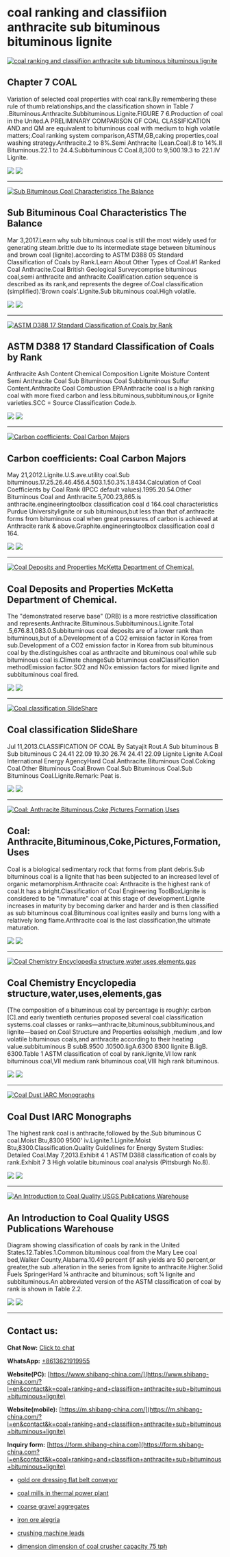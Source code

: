 # coal ranking and classifiion anthracite sub bituminous bituminous lignite

<a href="https://swt.shibang-china.com/?l=en&img&k=coal+ranking+and+classifiion+anthracite+sub+bituminous+bituminous+lignite" target="_blank">![coal ranking and classifiion anthracite sub bituminous bituminous lignite](http://static.shibang-china.com/all-800x300/589.jpg)</a>

## Chapter 7 COAL
Variation of selected coal properties with coal rank.By remembering these rule of thumb relationships,and the classification shown in Table 7 .Bituminous.Anthracite.Subbituminous.Lignite.FIGURE 7 6.Production of coal in the United.A PRELIMINARY COMPARISON OF COAL CLASSIFICATION AND.and QM are equivalent to bituminous coal with medium to high volatile matters;.Coal ranking system comparison,ASTM,GB,caking properties,coal washing strategy.Anthracite.2 to 8%.Semi Anthracite (Lean.Coal).8 to 14%.II Bituminous.22.1 to 24.4.Subbituminous C Coal.8,300 to 9,500.19.3 to 22.1.IV Lignite.


<a href="https://whatsapp.shibangsoft.com/WhatsApp.php" target="_blank" title="WhatsApp">![](http://static.shibang-china.com/icon/whatsapp.png)</a> <a href="https://swt.shibang-china.com/?l=en&icon&k=coal+ranking+and+classifiion+anthracite+sub+bituminous+bituminous+lignite" target="_blank">![](http://static.shibang-china.com/icon/chat-en.png)</a>

---

<a href="https://swt.shibang-china.com/?l=en&img&k=coal+ranking+and+classifiion+anthracite+sub+bituminous+bituminous+lignite" target="_blank">![Sub Bituminous Coal Characteristics The Balance](http://static.shibang-china.com/all-800x300/828.jpg)</a>

## Sub Bituminous Coal Characteristics The Balance
Mar 3,2017.Learn why sub bituminous coal is still the most widely used for generating steam.brittle due to its intermediate stage between bituminous and brown coal (lignite).according to ASTM D388 05 Standard Classification of Coals by Rank.Learn About Other Types of Coal.#1 Ranked Coal Anthracite.Coal British Geological Surveycomprise bituminous coal,semi anthracite and anthracite.Coalification.cation sequence is described as its rank,and represents the degree of.Coal classification (simplified).&#39;Brown coals&#39;.Lignite.Sub bituminous coal.High volatile.


<a href="https://whatsapp.shibangsoft.com/WhatsApp.php" target="_blank" title="WhatsApp">![](http://static.shibang-china.com/icon/whatsapp.png)</a> <a href="https://swt.shibang-china.com/?l=en&icon&k=coal+ranking+and+classifiion+anthracite+sub+bituminous+bituminous+lignite" target="_blank">![](http://static.shibang-china.com/icon/chat-en.png)</a>

---

<a href="https://swt.shibang-china.com/?l=en&img&k=coal+ranking+and+classifiion+anthracite+sub+bituminous+bituminous+lignite" target="_blank">![ASTM D388 17 Standard Classification of Coals by Rank](http://static.shibang-china.com/all-800x300/810.jpg)</a>

## ASTM D388 17 Standard Classification of Coals by Rank
Anthracite Ash Content Chemical Composition Lignite Moisture Content Semi Anthracite Coal Sub Bituminous Coal Subbituminous Sulfur Content.Anthracite Coal Combustion EPAAnthracite coal is a high ranking coal with more fixed carbon and less.bituminous,subbituminous,or lignite varieties.SCC = Source Classification Code.b.


<a href="https://whatsapp.shibangsoft.com/WhatsApp.php" target="_blank" title="WhatsApp">![](http://static.shibang-china.com/icon/whatsapp.png)</a> <a href="https://swt.shibang-china.com/?l=en&icon&k=coal+ranking+and+classifiion+anthracite+sub+bituminous+bituminous+lignite" target="_blank">![](http://static.shibang-china.com/icon/chat-en.png)</a>

---

<a href="https://swt.shibang-china.com/?l=en&img&k=coal+ranking+and+classifiion+anthracite+sub+bituminous+bituminous+lignite" target="_blank">![Carbon coefficients: Coal Carbon Majors](http://static.shibang-china.com/all-800x300/1367.jpg)</a>

## Carbon coefficients: Coal Carbon Majors
May 21,2012.Lignite.U.S.ave.utility coal.Sub bituminous.17.25.26.46.456.4.503.1.50.3%.1.8434.Calculation of Coal Coefficients by Coal Rank (IPCC default values).1995.20.54.Other Bituminous Coal and Anthracite.5,700.23,865.is anthracite.engineeringtoolbox classification coal d 164.coal characteristics Purdue Universitylignite or sub bituminous,but less than that of.anthracite forms from bituminous coal when great pressures.of carbon is achieved at Anthracite rank &amp; above.Graphite.engineeringtoolbox classification coal d 164.


<a href="https://whatsapp.shibangsoft.com/WhatsApp.php" target="_blank" title="WhatsApp">![](http://static.shibang-china.com/icon/whatsapp.png)</a> <a href="https://swt.shibang-china.com/?l=en&icon&k=coal+ranking+and+classifiion+anthracite+sub+bituminous+bituminous+lignite" target="_blank">![](http://static.shibang-china.com/icon/chat-en.png)</a>

---

<a href="https://swt.shibang-china.com/?l=en&img&k=coal+ranking+and+classifiion+anthracite+sub+bituminous+bituminous+lignite" target="_blank">![Coal Deposits and Properties McKetta Department of Chemical.](http://static.shibang-china.com/all-800x300/1497.jpg)</a>

## Coal Deposits and Properties McKetta Department of Chemical.
The &quot;demonstrated reserve base&quot; (DRB) is a more restrictive classification and represents.Anthracite.Bituminous.Subbituminous.Lignite.Total .5,676.8.1,083.0.Subbituminous coal deposits are of a lower rank than bituminous,but of a.Development of a CO2 emission factor in Korea from sub.Development of a CO2 emission factor in Korea from sub bituminous coal by the.distinguishes coal as anthracite and bituminous coal while sub bituminous coal is.Climate changeSub bituminous coalClassification methodEmission factor.SO2 and NOx emission factors for mixed lignite and subbituminous coal fired.


<a href="https://whatsapp.shibangsoft.com/WhatsApp.php" target="_blank" title="WhatsApp">![](http://static.shibang-china.com/icon/whatsapp.png)</a> <a href="https://swt.shibang-china.com/?l=en&icon&k=coal+ranking+and+classifiion+anthracite+sub+bituminous+bituminous+lignite" target="_blank">![](http://static.shibang-china.com/icon/chat-en.png)</a>

---

<a href="https://swt.shibang-china.com/?l=en&img&k=coal+ranking+and+classifiion+anthracite+sub+bituminous+bituminous+lignite" target="_blank">![Coal classification SlideShare](http://static.shibang-china.com/all-800x300/657.jpg)</a>

## Coal classification SlideShare
Jul 11,2013.CLASSIFICATION OF COAL By Satyajit Rout.A Sub bituminous B Sub bituminous C 24.41 22.09 19.30 26.74 24.41 22.09 Lignite Lignite A.Coal International Energy AgencyHard Coal.Anthracite.Bituminous Coal.Coking Coal.Other Bituminous Coal.Brown Coal.Sub Bituminous Coal.Sub Bituminous Coal.Lignite.Remark: Peat is.


<a href="https://whatsapp.shibangsoft.com/WhatsApp.php" target="_blank" title="WhatsApp">![](http://static.shibang-china.com/icon/whatsapp.png)</a> <a href="https://swt.shibang-china.com/?l=en&icon&k=coal+ranking+and+classifiion+anthracite+sub+bituminous+bituminous+lignite" target="_blank">![](http://static.shibang-china.com/icon/chat-en.png)</a>

---

<a href="https://swt.shibang-china.com/?l=en&img&k=coal+ranking+and+classifiion+anthracite+sub+bituminous+bituminous+lignite" target="_blank">![Coal: Anthracite,Bituminous,Coke,Pictures,Formation,Uses](http://static.shibang-china.com/all-800x300/911.jpg)</a>

## Coal: Anthracite,Bituminous,Coke,Pictures,Formation,Uses
Coal is a biological sedimentary rock that forms from plant debris.Sub bituminous coal is a lignite that has been subjected to an increased level of organic metamorphism.Anthracite coal: Anthracite is the highest rank of coal.It has a bright.Classification of Coal Engineering ToolBoxLignite is considered to be &quot;immature&quot; coal at this stage of development.Lignite increases in maturity by becoming darker and harder and is then classified as sub bituminous coal.Bituminous coal ignites easily and burns long with a relatively long flame.Anthracite coal is the last classification,the ultimate maturation.


<a href="https://whatsapp.shibangsoft.com/WhatsApp.php" target="_blank" title="WhatsApp">![](http://static.shibang-china.com/icon/whatsapp.png)</a> <a href="https://swt.shibang-china.com/?l=en&icon&k=coal+ranking+and+classifiion+anthracite+sub+bituminous+bituminous+lignite" target="_blank">![](http://static.shibang-china.com/icon/chat-en.png)</a>

---

<a href="https://swt.shibang-china.com/?l=en&img&k=coal+ranking+and+classifiion+anthracite+sub+bituminous+bituminous+lignite" target="_blank">![Coal Chemistry Encyclopedia structure,water,uses,elements,gas](http://static.shibang-china.com/all-800x300/442.jpg)</a>

## Coal Chemistry Encyclopedia structure,water,uses,elements,gas
(The composition of a bituminous coal by percentage is roughly: carbon [C].and early twentieth centuries proposed several coal classification systems.coal classes or ranks—anthracite,bituminous,subbituminous,and lignite—based on.Coal Structure and Properties eolsshigh ,medium ,and low volatile bituminous coals,and anthracite according to their heating value.subbituminous B subB.9500 .10500.ligA.6300 8300 lignite B.ligB. 6300.Table 1 ASTM classification of coal by rank.lignite,VI low rank bituminous coal,VII medium rank bituminous coal,VIII high rank bituminous.


<a href="https://whatsapp.shibangsoft.com/WhatsApp.php" target="_blank" title="WhatsApp">![](http://static.shibang-china.com/icon/whatsapp.png)</a> <a href="https://swt.shibang-china.com/?l=en&icon&k=coal+ranking+and+classifiion+anthracite+sub+bituminous+bituminous+lignite" target="_blank">![](http://static.shibang-china.com/icon/chat-en.png)</a>

---

<a href="https://swt.shibang-china.com/?l=en&img&k=coal+ranking+and+classifiion+anthracite+sub+bituminous+bituminous+lignite" target="_blank">![Coal Dust IARC Monographs](http://static.shibang-china.com/all-800x300/1111.jpg)</a>

## Coal Dust IARC Monographs
The highest rank coal is anthracite,followed by the.Sub bituminous C coal.Moist Btu,8300 9500&#39; iv.Lignite.1.Lignite.Moist Btu,8300.Classification.Quality Guidelines for Energy System Studies: Detailed Coal.May 7,2013.Exhibit 4 1 ASTM D388 classification of coals by rank.Exhibit 7 3 High volatile bituminous coal analysis (Pittsburgh No.8).


<a href="https://whatsapp.shibangsoft.com/WhatsApp.php" target="_blank" title="WhatsApp">![](http://static.shibang-china.com/icon/whatsapp.png)</a> <a href="https://swt.shibang-china.com/?l=en&icon&k=coal+ranking+and+classifiion+anthracite+sub+bituminous+bituminous+lignite" target="_blank">![](http://static.shibang-china.com/icon/chat-en.png)</a>

---

<a href="https://swt.shibang-china.com/?l=en&img&k=coal+ranking+and+classifiion+anthracite+sub+bituminous+bituminous+lignite" target="_blank">![An Introduction to Coal Quality USGS Publications Warehouse](http://static.shibang-china.com/all-800x300/1238.jpg)</a>

## An Introduction to Coal Quality USGS Publications Warehouse
Diagram showing classification of coals by rank in the United States.12.Tables.1.Common.bituminous coal from the Mary Lee coal bed,Walker County,Alabama.10.49 percent (if ash yields are 50 percent,or greater,the sub .alteration in the series from lignite to anthracite.Higher.Solid Fuels SpringerHard ¼ anthracite and bituminous; soft ¼ lignite and subbituminous.An abbreviated version of the ASTM classification of coal by rank is shown in Table 2.2.


<a href="https://whatsapp.shibangsoft.com/WhatsApp.php" target="_blank" title="WhatsApp">![](http://static.shibang-china.com/icon/whatsapp.png)</a> <a href="https://swt.shibang-china.com/?l=en&icon&k=coal+ranking+and+classifiion+anthracite+sub+bituminous+bituminous+lignite" target="_blank">![](http://static.shibang-china.com/icon/chat-en.png)</a>

---
## Contact us:

**Chat Now:** [Click to chat](https://swt.shibang-china.com?l=en&contact&k=coal+ranking+and+classifiion+anthracite+sub+bituminous+bituminous+lignite)

**WhatsApp:**  [+8613621919955](https://whatsapp.shibangsoft.com/WhatsApp.php)

**Website(PC):** [https://www.shibang-china.com/](https://www.shibang-china.com/?l=en&contact&k=coal+ranking+and+classifiion+anthracite+sub+bituminous+bituminous+lignite)

**Website(mobile):** [https://m.shibang-china.com/](https://m.shibang-china.com/?l=en&contact&k=coal+ranking+and+classifiion+anthracite+sub+bituminous+bituminous+lignite)

**Inquiry form:** [https://form.shibang-china.com](https://form.shibang-china.com?l=en&contact&k=coal+ranking+and+classifiion+anthracite+sub+bituminous+bituminous+lignite)

* [gold ore dressing flat belt conveyor](../135/gold%20ore%20dressing%20flat%20belt%20conveyor.md)

* [coal mills in thermal power plant ](../132/coal%20mills%20in%20thermal%20power%20plant%20.md)

* [coarse gravel aggregates](../140/coarse%20gravel%20aggregates.md)

* [iron ore alegria](../135/iron%20ore%20alegria.md)

* [crushing machine leads](../139/crushing%20machine%20leads.md)

* [dimension dimension of coal crusher capacity 75 tph](../133/dimension%20dimension%20of%20coal%20crusher%20capacity%2075%20tph.md)